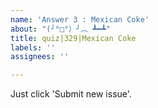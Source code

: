 ```yaml
---
name: 'Answer 3 : Mexican Coke'
about: "(╯°□°）╯︵ ┻━┻"
title: quiz|329|Mexican Coke
labels: ''
assignees: ''

---
```


Just click 'Submit new issue'.
